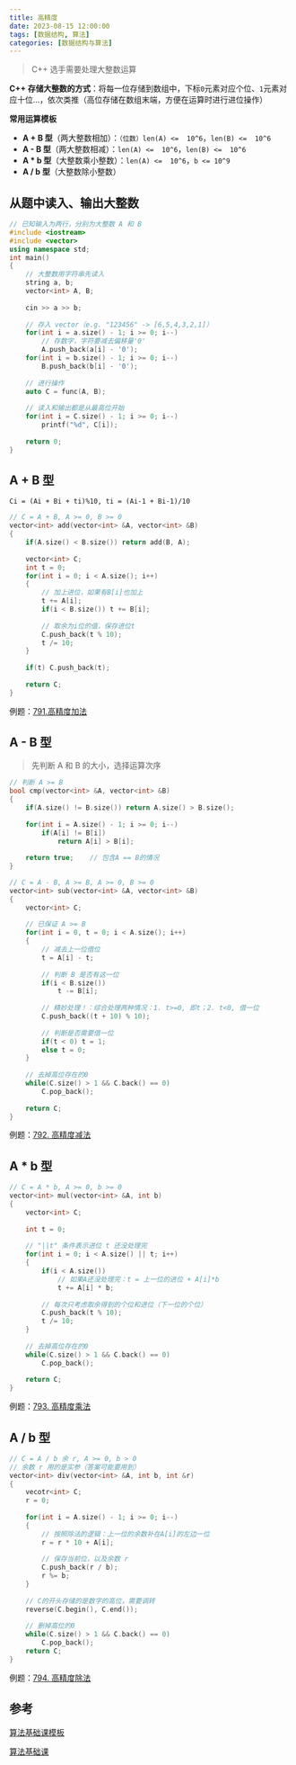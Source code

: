 ```yaml
---
title: 高精度
date: 2023-08-15 12:00:00
tags: [数据结构, 算法]
categories: [数据结构与算法]
---
```

> C++ 选手需要处理大整数运算

**C++ 存储大整数的方式**：将每一位存储到数组中，下标`0`元素对应个位、`1`元素对应十位...，依次类推（高位存储在数组末端，方便在运算时进行进位操作）

<!--more-->

**常用运算模板**

- **A + B 型**（两大整数相加）：`（位数）len(A) <=  10^6`，`len(B) <=  10^6`
- **A - B 型**（两大整数相减）：`len(A) <=  10^6`，`len(B) <=  10^6`
- **A * b 型**（大整数乘小整数）：`len(A) <=  10^6`，`b <= 10^9`
- **A / b 型**（大整数除小整数）



## 从题中读入、输出大整数

```cpp
// 已知输入为两行，分别为大整数 A 和 B
#include <iostream>
#include <vector>
using namespace std;
int main()
{
    // 大整数用字符串先读入
    string a, b;
    vector<int> A, B;
    
    cin >> a >> b;
    
    // 存入 vector（e.g. "123456" -> [6,5,4,3,2,1]）
    for(int i = a.size() - 1; i >= 0; i--)
        // 存数字，字符要减去偏移量'0'
        A.push_back(a[i] - '0');
    for(int i = b.size() - 1; i >= 0; i--)
        B.push_back(b[i] - '0');
    
    // 进行操作
    auto C = func(A, B);
    
    // 读入和输出都是从最高位开始
    for(int i = C.size() - 1; i >= 0; i--)
        printf("%d", C[i]);
    
    return 0;
}
```





## A + B 型

`Ci = (Ai + Bi + ti)%10, ti = (Ai-1 + Bi-1)/10`

```cpp
// C = A + B, A >= 0, B >= 0
vector<int> add(vector<int> &A, vector<int> &B)
{
    if(A.size() < B.size())	return add(B, A);
    
    vector<int> C;
    int t = 0;
    for(int i = 0; i < A.size(); i++)
    {
        // 加上进位，如果有B[i]也加上
        t += A[i];
        if(i < B.size()) t += B[i];
        
        // 取余为i位的值，保存进位t
        C.push_back(t % 10);
        t /= 10;
    }
    
    if(t) C.push_back(t);
    
    return C;
}
```

例题：[791.高精度加法](https://www.acwing.com/problem/content/793/)



## A - B 型

> 先判断 A 和 B 的大小，选择运算次序

```cpp
// 判断 A >= B 
bool cmp(vector<int> &A, vector<int> &B)
{
    if(A.size() != B.size()) return A.size() > B.size();
    
    for(int i = A.size() - 1; i >= 0; i--)
        if(A[i] != B[i])
            return A[i] > B[i];
    
    return true;	// 包含A == B的情况
}

// C = A - B, A >= B, A >= 0, B >= 0
vector<int> sub(vector<int> &A, vector<int> &B)
{
    vector<int> C;
    
    // 已保证 A >= B
    for(int i = 0, t = 0; i < A.size(); i++)
    {
        // 减去上一位借位
        t = A[i] - t;
        
        // 判断 B 是否有这一位
        if(i < B.size()) 
            t -= B[i];
        
        // 精妙处理！：综合处理两种情况：1. t>=0, 即t；2. t<0, 借一位
        C.push_back((t + 10) % 10);
        
        // 判断是否需要借一位
        if(t < 0) t = 1;
        else t = 0;
    }
    
    // 去掉高位存在的0
    while(C.size() > 1 && C.back() == 0)
        C.pop_back();
    
    return C;
}
```

例题：[792. 高精度减法](https://www.acwing.com/problem/content/794/)



## A * b 型

```cpp
// C = A * b, A >= 0, b >= 0
vector<int> mul(vector<int> &A, int b)
{
    vector<int> C;
    
    int t = 0;
    
    // "||t" 条件表示进位 t 还没处理完
    for(int i = 0; i < A.size() || t; i++)
    {
        if(i < A.size())
 			// 如果A还没处理完：t = 上一位的进位 + A[i]*b
            t += A[i] * b;
        
        // 每次只考虑取余得到的个位和进位（下一位的个位）
        C.push_back(t % 10);
        t /= 10;
    }
    
    // 去掉高位存在的0
    while(C.size() > 1 && C.back() == 0)
        C.pop_back();
    
    return C;
}
```

例题：[793. 高精度乘法](https://www.acwing.com/problem/content/795/)



## A / b 型

```cpp
// C = A / b 余 r, A >= 0, b > 0
// 余数 r 用的是实参（答案可能要用到）
vector<int> div(vector<int> &A, int b, int &r)
{
    vecotr<int> C;
    r = 0;
    
    for(int i = A.size() - 1; i >= 0; i--)
    {
        // 按照除法的逻辑：上一位的余数补在A[i]的左边一位
        r = r * 10 + A[i];
        
        // 保存当前位，以及余数 r
        C.push_back(r / b);
        r %= b;
    }
    
    // C的开头存储的是数字的高位，需要调转
    reverse(C.begin(), C.end());
    
    // 删掉高位的0
    while(C.size() > 1 && C.back() == 0)
        C.pop_back();
    return C;
}
```

例题：[794. 高精度除法](https://www.acwing.com/problem/content/796/)



## 参考

[算法基础课模板](https://www.acwing.com/blog/content/277/)

[算法基础课](https://www.acwing.com/activity/content/introduction/11/)























